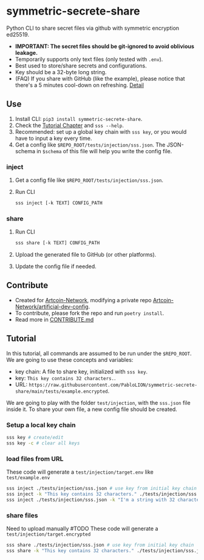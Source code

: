 # symmetric-secrete-share

Python CLI to share secret files via github with symmetric encryption ed25519.

- **IMPORTANT: The secret files should be git-ignored to avoid oblivious leakage.**
- Temporarily supports only text files (only tested with `.env`).
- Best used to store/share secrets and configurations.
- Key should be a 32-byte long string.
- (FAQ) If you share with GitHub (like the example), please notice that there's a 5 minutes cool-down on refreshing. [Detail](https://stackoverflow.com/questions/46551413/github-not-update-raw-after-commit)

## Use

1. Install CLI: `pip3 install symmetric-secrete-share`.
2. Check the [Tutorial Chapter](#Tutorial) and `sss --help`.
3. Recommended: set up a global key chain with `sss key`, or you would have to input a key every time.
4. Get a config like `$REPO_ROOT/tests/injection/sss.json`. The JSON-schema in `$schema` of this file will help you write the config file.

### inject

1. Get a config file like `$REPO_ROOT/tests/injection/sss.json`.
2. Run CLI

   ```bash
   sss inject [-k TEXT] CONFIG_PATH
   ```

### share

1. Run CLI

   ```bash
   sss share [-k TEXT] CONFIG_PATH
   ```

2. Upload the generated file to GitHub (or other platforms).
3. Update the config file if needed.

## Contribute

- Created for [Artcoin-Network](https://github.com/Artcoin-Network/), modifying a private repo [Artcoin-Network/artificial-dev-config](https://github.com/Artcoin-Network/artificial-dev-config).
- To contribute, please fork the repo and run `poetry install`.
- Read more in [CONTRIBUTE.md](./docs/CONTRIBUTE.md)

## Tutorial

In this tutorial, all commands are assumed to be run under the `$REPO_ROOT`. We are going to use these concepts and variables:

- key chain: A file to share key, initialized with `sss key`.
- key: `This key contains 32 characters.`.
- URL: `https://raw.githubusercontent.com/PabloLION/symmetric-secrete-share/main/tests/example.encrypted`.

We are going to play with the folder `test/injection`, with the `sss.json` file inside it. To share your own file, a new config file should be created.

### Setup a local key chain

```bash
sss key # create/edit
sss key -c # clear all keys
```

### load files from URL

These code will generate a `test/injection/target.env` like `test/example.env`

```bash
sss inject ./tests/injection/sss.json # use key from initial key chain
sss inject -k "This key contains 32 characters." ./tests/injection/sss.json
sss inject ./tests/injection/sss.json -k "I'm a string with 32 characters." # fail
```

### share files

Need to upload manually #TODO
These code will generate a `test/injection/target.encrypted`

```bash
sss share ./tests/injection/sss.json # use key from initial key chain
sss share -k "This key contains 32 characters." ./tests/injection/sss.json
```
